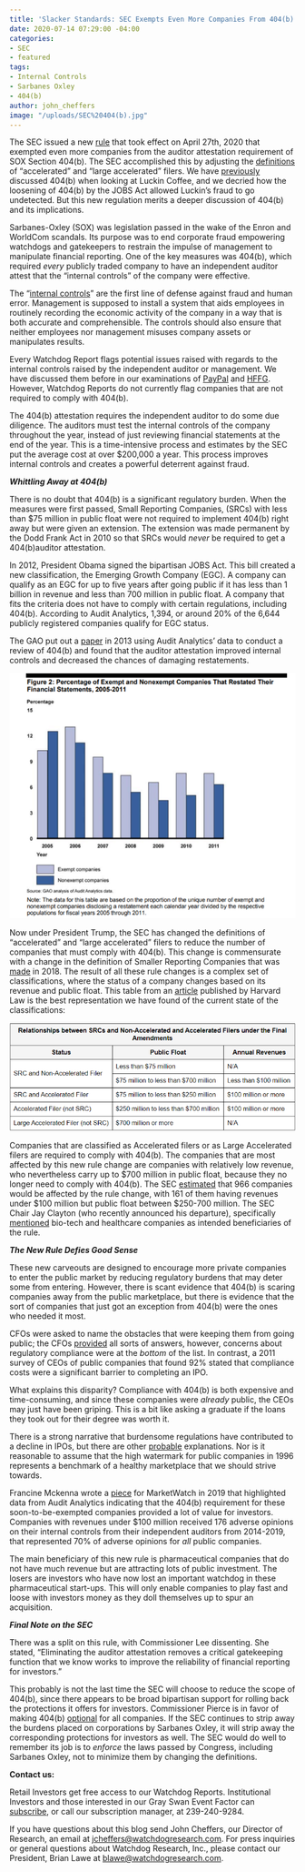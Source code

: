 ```yaml
---
title: 'Slacker Standards: SEC Exempts Even More Companies From 404(b)'
date: 2020-07-14 07:29:00 -04:00
categories:
- SEC
- featured
tags:
- Internal Controls
- Sarbanes Oxley
- 404(b)
author: john_cheffers
image: "/uploads/SEC%20404(b).jpg"
---
```


The SEC issued a new [rule](https://www.sec.gov/rules/final/2020/34-88365.pdf) that took effect on April 27th, 2020 that exempted even more companies from the auditor attestation requirement of SOX Section 404(b). The SEC accomplished this by adjusting the [definitions](https://www.sec.gov/rules/final/2020/34-88365.pdf) of “accelerated” and “large accelerated” filers. We have [previously](https://blog.watchdogresearch.com/posts/america-runs-from-luckin-fraud-enabled-by-slack-standards/) discussed 404(b) when looking at Luckin Coffee, and we decried how the loosening of 404(b) by the JOBS Act allowed Luckin’s fraud to go undetected. But this new regulation merits a deeper discussion of 404(b) and its implications.

Sarbanes-Oxley (SOX) was legislation passed in the wake of the Enron and WorldCom scandals. Its purpose was to end corporate fraud empowering watchdogs and gatekeepers to restrain the impulse of management to manipulate financial reporting. One of the key measures was 404(b), which required *every* publicly traded company to have an independent auditor attest that the “internal controls” of the company were effective.

The “[internal controls](https://www.gao.gov/assets/660/655710.pdf)” are the first line of defense against fraud and human error. Management is supposed to install a system that aids employees in routinely recording the economic activity of the company in a way that is both accurate and comprehensible. The controls should also ensure that neither employees nor management misuses company assets or manipulates results.

Every Watchdog Report flags potential issues raised with regards to the internal controls raised by the independent auditor or management. We have discussed them before in our examinations of [PayPal](https://blog.watchdogresearch.com/posts/paypal-obscuring-problems-from-new-acquisitions/) and [HFFG](https://blog.watchdogresearch.com/posts/watchdog-spotlight-on-hf-food-group-hffg/). However, Watchdog Reports do not currently flag companies that are not required to comply with 404(b).

The 404(b) attestation requires the independent auditor to do some due diligence. The auditors must test the internal controls of the company throughout the year, instead of just reviewing financial statements at the end of the year. This is a time-intensive process and estimates by the SEC put the average cost at over $200,000 a year. This process improves internal controls and creates a powerful deterrent against fraud.

***Whittling Away at 404(b)***

There is no doubt that 404(b) is a significant regulatory burden. When the measures were first passed, Small Reporting Companies, (SRCs) with less than $75 million in public float were not required to implement 404(b) right away but were given an extension. The extension was made permanent by the Dodd Frank Act in 2010 so that SRCs would *never* be required to get a 404(b)auditor attestation.

In 2012, President Obama signed the bipartisan JOBS Act. This bill created a new classification, the Emerging Growth Company (EGC). A company can qualify as an EGC for up to five years after going public if it has less than 1 billion in revenue and less than 700 million in public float. A company that fits the criteria does not have to comply with certain regulations, including 404(b). According to Audit Analytics, 1,394, or around 20% of the 6,644 publicly registered companies qualify for EGC status.

The GAO put out a [paper](https://www.gao.gov/assets/660/655710.pdf) in 2013 using Audit Analytics’ data to conduct a review of 404(b) and found that the auditor attestation improved internal controls and decreased the chances of damaging restatements.

![LK GAO EGC 6.16.png](/uploads/LK%20GAO%20EGC%206.16.png)

Now under President Trump, the SEC has changed the definitions of “accelerated” and “large accelerated” filers to reduce the number of companies that must comply with 404(b). This change is commensurate with a change in the definition of Smaller Reporting Companies that was [made](https://corpgov.law.harvard.edu/2018/07/21/amended-definition-of-smaller-reporting-company/) in 2018. The result of all these rule changes is a complex set of classifications, where the status of a company changes based on its revenue and public float. This table from an [article](https://corpgov.law.harvard.edu/2020/04/04/secs-carve-out-from-sox-404b-for-low-revenue-companies/) published by Harvard Law is the best representation we have found of the current state of the classifications:

![SRC Chart.png](/uploads/SRC%20Chart.png)

Companies that are classified as Accelerated filers or as Large Accelerated filers are required to comply with 404(b). The companies that are most affected by this new rule change are companies with relatively low revenue, who nevertheless carry up to $700 million in public float, because they no longer need to comply with 404(b). The SEC [estimated](https://corpgov.law.harvard.edu/2018/07/21/amended-definition-of-smaller-reporting-company/) that 966 companies would be affected by the rule change, with 161 of them having revenues under $100 million but public float between $250-700 million. The SEC Chair Jay Clayton (who recently announced his departure), specifically [mentioned](https://www.marketwatch.com/story/sec-proposes-eliminating-auditor-checks-on-controls-at-low-revenue-biotechs-2019-05-09?mod=hp_econ) bio-tech and healthcare companies as intended beneficiaries of the rule.

***The New Rule Defies Good Sense***

These new carveouts are designed to encourage more private companies to enter the public market by reducing regulatory burdens that may deter some from entering. However, there is scant evidence that 404(b) is scaring companies away from the public marketplace, but there is evidence that the sort of companies that just got an exception from 404(b) were the ones who needed it most.

CFOs were asked to name the obstacles that were keeping them from going public; the CFOs [provided](https://cooleypubco.com/2017/06/26/whats-up-with-the-declining-number-of-ipos/) all sorts of answers, however, concerns about regulatory compliance were at the *bottom* of the list. In contrast, a 2011 survey of CEOs of public companies that found 92% stated that compliance costs were a significant barrier to completing an IPO.

What explains this disparity? Compliance with 404(b) is both expensive and time-consuming, and since these companies were *already* public, the CEOs may just have been griping. This is a bit like asking a graduate if the loans they took out for their degree was worth it.

There is a strong narrative that burdensome regulations have contributed to a decline in IPOs, but there are other [probable](https://cooleypubco.com/2017/06/26/whats-up-with-the-declining-number-of-ipos/) explanations. Nor is it reasonable to assume that the high watermark for public companies in 1996 represents a benchmark of a healthy marketplace that we should strive towards.

Francine Mckenna wrote a [piece](https://www.marketwatch.com/story/sec-proposes-eliminating-auditor-checks-on-controls-at-low-revenue-biotechs-2019-05-09?mod=hp_econ) for MarketWatch in 2019 that highlighted data from Audit Analytics indicating that the 404(b) requirement for these soon-to-be-exempted companies provided a lot of value for investors. Companies with revenues under $100 million received 176 adverse opinions on their internal controls from their independent auditors from 2014-2019, that represented 70% of adverse opinions for *all* public companies.

The main beneficiary of this new rule is pharmaceutical companies that do not have much revenue but are attracting lots of public investment. The losers are investors who have now lost an important watchdog in these pharmaceutical start-ups. This will only enable companies to play fast and loose with investors money as they doll themselves up to spur an acquisition.

***Final Note on the SEC***

There was a split on this rule, with Commissioner Lee dissenting. She stated, “Eliminating the auditor attestation removes a critical gatekeeping function that we know works to improve the reliability of financial reporting for investors.”

This probably is not the last time the SEC will choose to reduce the scope of 404(b), since there appears to be broad bipartisan support for rolling back the protections it offers for investors. Commissioner Pierce is in favor of making 404(b) [optional](https://www.sec.gov/news/public-statement/statement-peirce-accelerated-filer-2020-03-12) for all companies. If the SEC continues to strip away the burdens placed on corporations by Sarbanes Oxley, it will strip away the corresponding protections for investors as well. The SEC would do well to remember its job is to *enforce* the laws passed by Congress, including Sarbanes Oxley, not to minimize them by changing the definitions.

**Contact us:**

Retail Investors get free access to our Watchdog Reports. Institutional Investors and those interested in our Gray Swan Event Factor can [subscribe](https://www.watchdogresearch.com/pricing), or call our subscription manager, at 239-240-9284.

If you have questions about this blog send John Cheffers, our Director of Research, an email at [jcheffers@watchdogresearch.com](mailto:jcheffers@watchdogresearch.com). For press inquiries or general questions about Watchdog Research, Inc., please contact our President, Brian Lawe at [blawe@watchdogresearch.com](mailto:blawe@watchdogresearch.com).